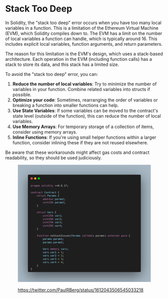 # Stack Too Deep

In Solidity, the "stack too deep" error occurs when you have too many local variables in a function. This is a limitation of the Ethereum Virtual Machine (EVM), which Solidity compiles down to. The EVM has a limit on the number of local variables a function can handle, which is typically around 16. This includes explicit local variables, function arguments, and return parameters.

The reason for this limitation is the EVM's design, which uses a stack-based architecture. Each operation in the EVM (including function calls) has a stack to store its data, and this stack has a limited size.

To avoid the "stack too deep" error, you can:

1. **Reduce the number of local variables**: Try to minimize the number of variables in your function. Combine related variables into structs if possible.
2. **Optimize your code**: Sometimes, rearranging the order of variables or breaking a function into smaller functions can help.
3. **Use State Variables**: If some variables can be moved to the contract's state level (outside of the function), this can reduce the number of local variables.
4. **Use Memory Arrays**: For temporary storage of a collection of items, consider using memory arrays.
5. **Inline Functions**: If you're using small helper functions within a larger function, consider inlining these if they are not reused elsewhere.

Be aware that these workarounds might affect gas costs and contract readability, so they should be used judiciously.

<figure><img src="../../.gitbook/assets/image (1) (1) (1) (1).png" alt=""><figcaption><p><a href="https://twitter.com/PaulRBerg/status/1612043506545033218">https://twitter.com/PaulRBerg/status/1612043506545033218</a></p></figcaption></figure>
